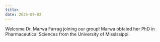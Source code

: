 ```yaml
---
title:
date: 2025-09-02
---
```


Welcome Dr. Marwa Farrag joining our group! Marwa obtaied her PhD in Pharmaceutical Sciences from the University of Mississippi.

<!--more-->

